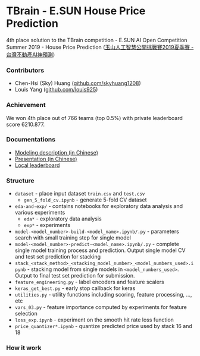 # TBrain - E.SUN House Price Prediction #
4th place solution to the TBrain competition - E.SUN AI Open Competition Summer 2019 - House Price Prediction ([玉山人工智慧公開挑戰賽2019夏季賽 - 台灣不動產AI神預測](https://tbrain.trendmicro.com.tw/Competitions/Details/6))

### Contributors ###
- Chen-Hsi (Sky) Huang ([github.com/skyhuang1208](http://github.com/skyhuang1208))
- Louis Yang ([github.com/louis925](http://github.com/louis925))

### Achievement ###
We won 4th place out of 766 teams (top 0.5%) with private leaderboard score 6210.877.

### Documentations ###
- [Modeling description (in Chinese)](https://github.com/skyhuang1208/tbrain-realestate/blob/master/doc/建模說明文件_Sky.pdf)
- [Presentation (in Chinese)](https://docs.google.com/presentation/d/1P-N77IkxL-ps-dCR02iWHv2dclDLPBRwHjGHy4CwK-U/edit?usp=sharing)
- [Local leaderboard](https://docs.google.com/spreadsheets/d/16IqWaDjwOKHsVHiRDIBNgdJejel-pppoaUZHPcP0gWw/edit?usp=sharing)

### Structure ###
- `dataset` - place input dataset `train.csv` and `test.csv`
  - `gen_5_fold_cv.ipynb` - generate 5-fold CV dataset
- `eda-and-exp/` - contains notebooks for exploratory data analysis and various experiments
  - `eda*` - exploratory data analysis
  - `exp*` - experiments
- `model-<model_number>-build-<model_name>.ipynb/.py` - parameters search with small training step for single model
- `model-<model_number>-predict-<model_name>.ipynb/.py` - complete single model training process and prediction. Output single model CV and test set prediction for stacking
- `stack_<stack_method>_<stacking_model_number>_<model_numbers_used>.ipynb` - stacking model from single models in `<model_numbers_used>`. Output to final test set prediction for submission.
- `feature_engineering.py` - label encoders and feature scalers
- `keras_get_best.py` - early stop callback for keras
- `utilities.py` - utility functions including scoring, feature processing, ..., etc
- `vars_03.py` - feature importance computed by experiments for feature selection
- `loss_exp.ipynb` - experiment on the smooth hit rate loss function
- `price_quantizer*.ipynb` - quantize predicted price used by stack 16 and 18

### How it work ###
